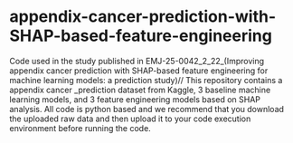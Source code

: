 # appendix-cancer-prediction-with-SHAP-based-feature-engineering
Code used in the study published in EMJ-25-0042_2_22_(Improving appendix cancer prediction with SHAP-based feature engineering for machine learning models: a prediction study)//
This repository contains a appendix cancer _prediction dataset from Kaggle, 3 baseline machine learning models, and 3 feature engineering models based on SHAP analysis. All code is python based and we recommend that you download the uploaded raw data and then upload it to your code execution environment before running the code.
